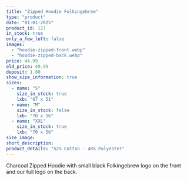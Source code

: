 ```yaml
---
title: "Zipped Hoodie Folkingebrew"
type: "product"
date: "01-01-2025"
product_id: 127
in_stock: true
only_a_few_left: false
images:
  - "hoodie-zipped-front.webp"
  - "hoodie-zipped-back.webp"
price: 44.99
old_price: 49.99
deposit: 1.00
show_size_information: true
sizes:
  - name: "S"
    size_in_stock: true
    lxb: "67 x 51"
  - name: "M"
    size_in_stock: false
    lxb: "70 x 56"
  - name: "XXL"
    size_in_stock: true
    lxb: "70 x 56"
size_image:
short_description: 
product_details: "52% Cotton - 48% Polyester"
---
```


Charcoal Zipped Hoodie with small black Folkingebrew logo on the front and our full logo on the back.
